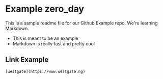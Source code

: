 # Example zero_day

This is a sample readme file for our Github Example repo. We're learning Markdown.

* This is meant to be an example
* Markdown is really fast and pretty cool

## Link Example
	[westgate](https://www.westgate.ng)
